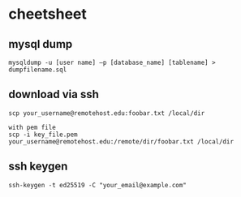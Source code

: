 # cheetsheet

## mysql dump

```
mysqldump -u [user name] –p [database_name] [tablename] > dumpfilename.sql
```

## download via ssh

```
scp your_username@remotehost.edu:foobar.txt /local/dir

with pem file
scp -i key_file.pem your_username@remotehost.edu:/remote/dir/foobar.txt /local/dir
```

## ssh keygen
`ssh-keygen -t ed25519 -C "your_email@example.com"`
